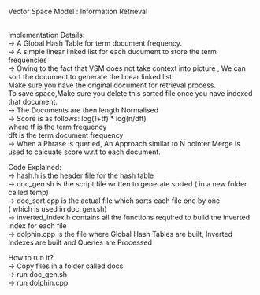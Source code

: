 Vector Space Model : Information Retrieval<br><br>

Implementation Details:<br>
-> A Global Hash Table for term document frequency.<br>
-> A simple linear linked list for each ducument to store the term frequencies<br>
-> Owing to the fact that VSM does not take context into picture , We can sort the document to generate the linear linked list.<br>
	Make sure you have the original document for retrieval process.<br>
	To save space,Make sure you delete this sorted file once you have indexed that document.<br>
-> The Documents are then length Normalised<br>
-> Score is as follows:  log(1+tf) * log(n/dft) <br>
	where tf is the term frequency<br>
	dft is the term document frequency <br>
-> When a Phrase is queried, An Approach similar to N pointer Merge is used to calcuate score w.r.t to each document.<br>


Code Explained: <br>
-> hash.h is the header file for the hash table <br>
-> doc_gen.sh is the script file written to generate sorted ( in a new folder called temp) <br>
-> doc_sort.cpp is the actual file which sorts each file one by one <br>
	( which is used in doc_gen.sh) <br>
-> inverted_index.h contains all the functions required to build the inverted index for each file<br>
-> dolphin.cpp is the file where Global Hash Tables are built, Inverted Indexes are built and Queries are Processed<br>

How to run it?<br>
-> Copy files in a folder called docs<br>
-> run doc_gen.sh<br>
-> run dolphin.cpp<br>





